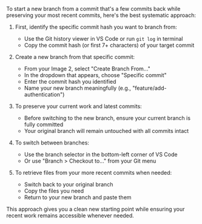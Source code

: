 To start a new branch from a commit that's a few commits back while preserving your most recent commits, here's the best systematic approach:

1. First, identify the specific commit hash you want to branch from:
   - Use the Git history viewer in VS Code or run `git log` in terminal
   - Copy the commit hash (or first 7+ characters) of your target commit

2. Create a new branch from that specific commit:
   - From your Image 2, select "Create Branch From..."
   - In the dropdown that appears, choose "Specific commit"
   - Enter the commit hash you identified
   - Name your new branch meaningfully (e.g., "feature/add-authentication")

3. To preserve your current work and latest commits:
   - Before switching to the new branch, ensure your current branch is fully committed
   - Your original branch will remain untouched with all commits intact

4. To switch between branches:
   - Use the branch selector in the bottom-left corner of VS Code
   - Or use "Branch > Checkout to..." from your Git menu

5. To retrieve files from your more recent commits when needed:
   - Switch back to your original branch
   - Copy the files you need
   - Return to your new branch and paste them

This approach gives you a clean new starting point while ensuring your recent work remains accessible whenever needed.